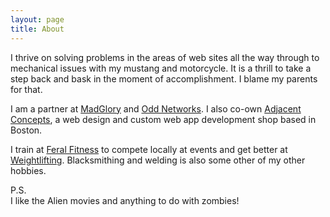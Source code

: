 ```yaml
---
layout: page
title: About
---
```

I thrive on solving problems in the areas of web sites all the way through to mechanical issues with my mustang and motorcycle. It is a thrill to take a step back and bask in the moment of accomplishment. I blame my parents for that.

I am a partner at [MadGlory](http://madglory.com) and [Odd Networks](http://oddnetworks.com). I also co-own [Adjacent Concepts](http://adjacentconcepts.com), a web design and custom web app development shop based in Boston.

I train at [Feral Fitness](http://feralfitness.org) to compete locally at events and get better at [Weightlifting](http://en.wikipedia.org/wiki/Olympic_weightlifting). Blacksmithing and welding is also some other of my other hobbies.

P.S.  
I like the Alien movies and anything to do with zombies!
